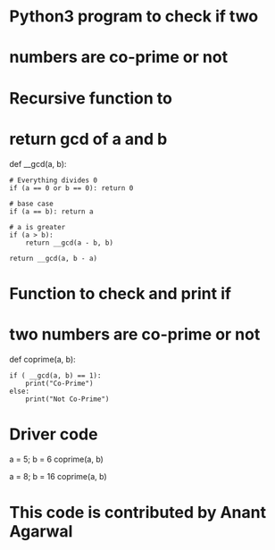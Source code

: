 # Python3 program to check if two
# numbers are co-prime or not

# Recursive function to
# return gcd of a and b
def __gcd(a, b):

	# Everything divides 0
	if (a == 0 or b == 0): return 0
	
	# base case
	if (a == b): return a
	
	# a is greater
	if (a > b):
		return __gcd(a - b, b)
			
	return __gcd(a, b - a)

# Function to check and print if
# two numbers are co-prime or not
def coprime(a, b):
	
	if ( __gcd(a, b) == 1):
		print("Co-Prime")
	else:
		print("Not Co-Prime")	

# Driver code
a = 5; b = 6
coprime(a, b)

a = 8; b = 16
coprime(a, b)

# This code is contributed by Anant Agarwal
